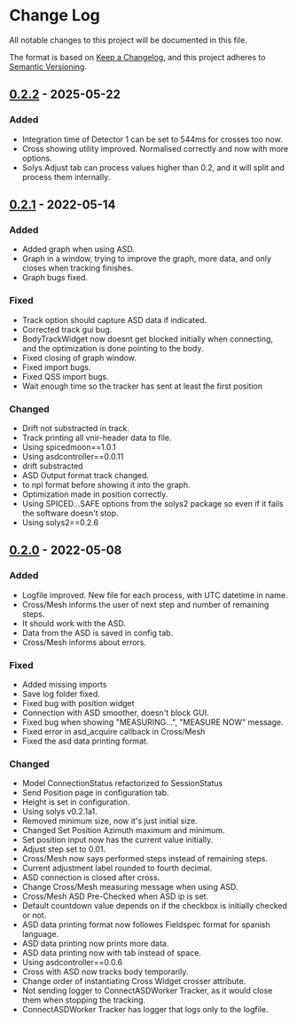# Change Log

All notable changes to this project will be documented in this file.

The format is based on [Keep a Changelog](https://keepachangelog.com/en/1.1.0/),
and this project adheres to [Semantic Versioning](https://semver.org/spec/v2.0.0.html).

[//]: # "## [unreleased] - yyyy-mm-dd"

## [0.2.2] - 2025-05-22

### Added
- Integration time of Detector 1 can be set to 544ms for crosses too now.
- Cross showing utility improved. Normalised correctly and now with more options.
- Solys Adjust tab can process values higher than 0.2, and it will split and process them internally.

## [0.2.1] - 2022-05-14

### Added
- Added graph when using ASD.
- Graph in a window, trying to improve the graph, more data, and only closes when tracking finishes.
- Graph bugs fixed.

### Fixed
- Track option should capture ASD data if indicated.
- Corrected track gui bug.
- BodyTrackWidget now doesnt get blocked initially when connecting, and the optimization is done pointing to the body.
- Fixed closing of graph window.
- Fixed import bugs.
- Fixed QSS import bugs.
- Wait enough time so the tracker has sent at least the first position

### Changed

- Drift not substracted in track.
- Track printing all vnir-header data to file.
- Using spicedmoon==1.0.1
- Using asdcontroller==0.0.11
- drift substracted
- ASD Output format track changed.
- to npl format before showing it into the graph.
- Optimization made in position correctly.
- Using SPICED...SAFE options from the solys2 package so even if it fails the software doesn't stop.
- Using solys2==0.2.6

## [0.2.0] - 2022-05-08

### Added

- Logfile improved. New file for each process, with UTC datetime in name.
- Cross/Mesh informs the user of next step and number of remaining steps.
- It should work with the ASD.
- Data from the ASD is saved in config tab.
- Cross/Mesh informs about errors.

### Fixed
- Added missing imports
- Save log folder fixed.
- Fixed bug with position widget
- Connection with ASD smoother, doesn't block GUI.
- Fixed bug when showing "MEASURING...", "MEASURE NOW" message.
- Fixed error in asd_acquire callback in Cross/Mesh
- Fixed the asd data printing format.

### Changed

- Model ConnectionStatus refactorized to SessionStatus
- Send Position page in configuration tab.
- Height is set in configuration.
- Using solys v0.2.1a1.
- Removed minimum size, now it's just initial size.
- Changed Set Position Azimuth maximum and minimum.
- Set position input now has the current value initially.
- Adjust step set to 0.01.
- Cross/Mesh now says performed steps instead of remaining steps.
- Current adjustment label rounded to fourth decimal.
- ASD connection is closed after cross.
- Change Cross/Mesh measuring message when using ASD.
- Cross/Mesh ASD Pre-Checked when ASD ip is set.
- Default countdown value depends on if the checkbox is initially checked or not.
- ASD data printing format now followes Fieldspec format for spanish language.
- ASD data printing now prints more data.
- ASD data printing now with tab instead of space.
- Using asdcontroller==0.0.6
- Cross with ASD now tracks body temporarily.
- Change order of instantiating Cross Widget crosser attribute.
- Not sending logger to ConnectASDWorker Tracker, as it would close them when stopping the tracking.
- ConnectASDWorker Tracker has logger that logs only to the logfile.


[unreleased]: https://github.com/javgat/solys2tracker/-/compare/v0.2.2...HEAD
[0.2.2]: https://github.com/javgat/solys2tracker/-/compare/v0.2.1...v0.2.2
[0.2.1]: https://github.com/javgat/solys2tracker/-/compare/v0.2.0-beta.5...v0.2.1
[0.2.0]: https://gitlab.com/javgat/solys2tracker/-/releases/v0.2.0-beta.5